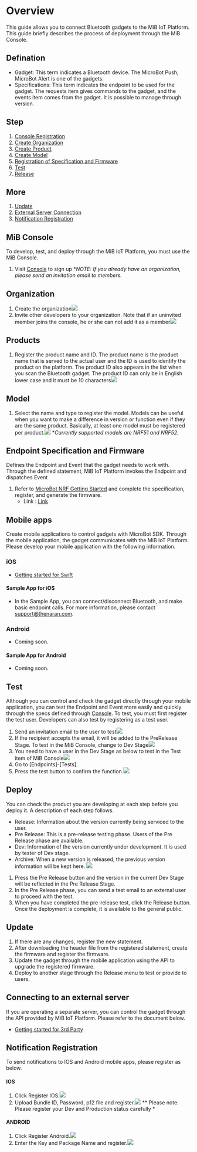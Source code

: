 Overview
====
This guide allows you to connect Bluetooth gadgets to the MiB IoT Platform. This guide briefly describes the process of deployment through the MiB Console.

## Defination
* Gadget: This term indicates a Bluetooth device. The MicroBot Push, MicroBot Alert is one of the gadgets.
* Specifications: This term indicates the endpoint to be used for the gadget. The requests item gives commands to the gadget, and the events item comes from the gadget. It is possible to manage through version.

## Step
1. [Console Registration](#console)
1. [Create Organization](#organization)
1. [Create Product](#product)
1. [Create Model](#model)
1. [Registration of Specification and Firmware](#endpoint_firmware)
1. [Test](#test)
1. [Release](#release)

## More
1. [Update](#update)
1. [External Server Connection](#3rd)
1. [Notification Registration](#noti)

## <a name="console"></a>MiB Console
To develop, test, and deploy through the MiB IoT Platform, you must use the MiB Console.

1. Visit [Console](https://console.mib.io) to sign up
**NOTE: If you already have an organization, please send an invitation email to members.*

## <a name="organization"></a>Organization
1. Create the organization![](../imgs/org_create.png)
1. Invite other developers to your organization. Note that if an uninvited member joins the console, he or she can not add it as a member![](../imgs/organization_member.png)

## <a name="product"></a>Products
1. Register the product name and ID. The product name is the product name that is served to the actual user and the ID is used to identify the product on the platform. The product ID also appears in the list when you scan the Bluetooth gadget. The product ID can only be in English lower case and it must be 10 characters![](../imgs/prd_create.png)

## <a name="model"></a> Model
1. Select the name and type to register the model. Models can be useful when you want to make a difference in version or function even if they are the same product. Basically, at least one model must be registered per product.![](../imgs/model_create.png)
**Currently supported models are NRF51 and NRF52.*

## <a name="endpoint_firmware"></a>Endpoint Specification and Firmware
Defines the Endpoint and Event that the gadget needs to work with. Through the defined statement, MiB IoT Platform invokes the Endpoint and dispatches Event

1. Refer to [MicroBot NRF Getting Started](https://github.com/thenaran/document/blob/master/microbot-nrf/README.md) and complete the specification, register, and generate the firmware.
    * Link : [Link](https://github.com/thenaran/document/blob/master/microbot-nrf/README.md)

## <a name="mobile"></a> Mobile apps
Create mobile applications to control gadgets with MicroBot SDK. Through the mobile application, the gadget communicates with the MiB IoT Platform. Please develop your mobile application with the following information.
### iOS
* [Getting started for Swift](https://github.com/thenaran/document/blob/master/microbot-swift/README.md)

#### Sample App for iOS
* In the Sample App, you can connect/disconnect Bluetooth, and make basic endpoint calls. For more information, please contact support@thenaran.com.

### Android
* Coming soon.

#### Sample App for Android
* Coming soon.

## <a name="test"></a> Test
Although you can control and check the gadget directly through your mobile application, you can test the Endpoint and Event more easily and quickly through the specs defined through [Console](https://console.mib.io). To test, you must first register the test user. Developers can also test by registering as a test user.

1. Send an invitation email to the user to test![](../imgs/tester_invite.png)
1. If the recipient accepts the email, it will be added to the PreRelease Stage. To test in the MiB Console, change to Dev Stage![](../imgs/tester_pre_release_stage.png)
1. You need to have a user in the Dev Stage as below to test in the Test item of MiB Console![](../imgs/tester_dev_stage.png)
1. Go to [Endpoints]-[Tests].
1. Press the test button to confirm the function.![](../imgs/test_gadget.png)

## <a name="release"></a> Deploy
You can check the product you are developing at each step before you deploy it. A description of each step follows.

* Release: Information about the version currently being serviced to the user.
* Pre Release: This is a pre-release testing phase. Users of the Pre Release phase are available.
* Dev: Information of the version currently under development. It is used by tester of Dev stage.
* Archive: When a new version is released, the previous version information will be kept here.
![](../imgs/release.png)

1. Press the Pre Release button and the version in the current Dev Stage will be reflected in the Pre Release Stage.
1. In the Pre Release phase, you can send a test email to an external user to proceed with the test.
1. When you have completed the pre-release test, click the Release button. Once the deployment is complete, it is available to the general public.

## <a name="update"></a>Update
1. If there are any changes, register the new statement.
1. After downloading the header file from the registered statement, create the firmware and register the firmware.
1. Update the gadget through the mobile application using the API to upgrade the registered firmware.
1. Deploy to another stage through the Release menu to test or provide to users.

## <a name="3rd"></a> Connecting to an external server
If you are operating a separate server, you can control the gadget through the API provided by MiB IoT Platform. Please refer to the document below.

* [Getting started for 3rd Party](https://github.com/thenaran/document/blob/master/microbot-cloud/3rdapis.md)

## <a name="noti"></a> Notification Registration
To send notifications to IOS and Android mobile apps, please register as below.

#### IOS
1. Click Register IOS.![](../imgs/notification_ios.png)
1. Upload Bundle ID, Password, p12 file and register.![](../imgs/noti_ios.png)
** Please note: Please register your Dev and Production status carefully *

#### ANDROID
1. Click Register Android.![](../imgs/notification_android.png)
1. Enter the Key and Package Name and register.![](../imgs/noti_android.png)